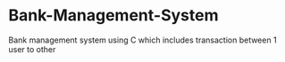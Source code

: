 # Bank-Management-System
Bank management system using C which includes transaction between 1 user to other

